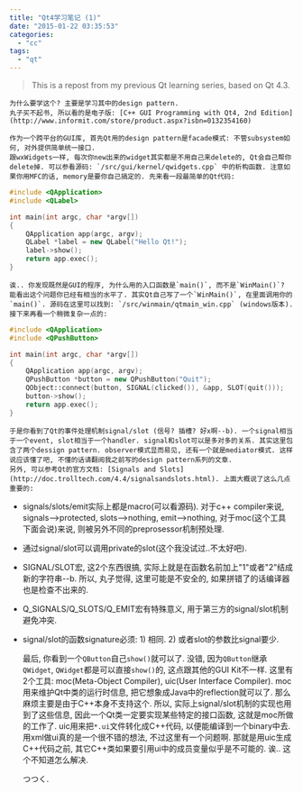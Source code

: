 ```yaml
---
title: "Qt4学习笔记 (1)"
date: "2015-01-22 03:35:53"
categories: 
  - "cc"
tags: 
  - "qt"
---
```


> This is a repost from my previous Qt learning series, based on Qt 4.3.

    为什么要学这个? 主要是学习其中的design pattern.
    丸子买不起书, 所以看的是电子版: [C++ GUI Programming with Qt4, 2nd Edition](http://www.informit.com/store/product.aspx?isbn=0132354160)

    作为一个跨平台的GUI库, 首先Qt用的design pattern是facade模式: 不管subsystem如何, 对外提供简单统一接口.
    跟wxWidgets一样, 每次你new出来的widget其实都是不用自己来delete的, Qt会自己帮你delete掉. 可以参看源码: `/src/gui/kernel/qwidgets.cpp` 中的析构函数. 注意如果你用MFC的话, memory是要你自己搞定的. 先来看一段最简单的Qt代码:

```cpp
#include <QApplication>
#include <QLabel>

int main(int argc, char *argv[])
{
    QApplication app(argc, argv);
    QLabel *label = new QLabel("Hello Qt!");
    label->show();
    return app.exec();
}
```

    诶.. 你发现既然是GUI的程序, 为什么用的入口函数是`main()`, 而不是`WinMain()`? 能看出这个问题你已经有相当的水平了. 其实Qt自己写了一个`WinMain()`, 在里面调用你的`main()`. 源码在这里可以找到: `/src/winmain/qtmain_win.cpp` (windows版本). 接下来再看一个稍微复杂一点的:

```cpp
#include <QApplication>
#include <QPushButton>

int main(int argc, char *argv[])
{
    QApplication app(argc, argv);
    QPushButton *button = new QPushButton("Quit");
    QObject::connect(button, SIGNAL(clicked()), &app, SLOT(quit()));
    button->show();
    return app.exec();
}
```

    于是你看到了Qt的事件处理机制signal/slot (信号? 插槽? 好x啊--b). 一个signal相当于一个event, slot相当于一个handler. signal和slot可以是多对多的关系. 其实这里包含了两个dessign pattern. observer模式显而易见, 还有一个就是mediator模式. 这样说应该懂了吧, 不懂的话请翻阅我之前写的design pattern系列的文章.
    另外, 可以参考Qt的官方文档: [Signals and Slots](http://doc.trolltech.com/4.4/signalsandslots.html). 上面大概说了这么几点重要的:
- signals/slots/emit实际上都是macro(可以看源码). 对于c++ compiler来说, signals-->protected, slots-->nothing, emit-->nothing, 对于moc(这个工具下面会说)来说, 则被另外不同的preprosessor机制预处理.
- 通过signal/slot可以调用private的slot(这个我没试过..不太好吧). 
- SIGNAL/SLOT宏, 这2个东西很搞, 实际上就是在函数名前加上"1"或者"2"结成新的字符串--b. 所以, 丸子觉得, 这里可能是不安全的, 如果拼错了的话编译器也是检查不出来的.
- Q_SIGNALS/Q_SLOTS/Q_EMIT宏有特殊意义, 用于第三方的signal/slot机制避免冲突.
- signal/slot的函数signature必须: 1) 相同. 2) 或者slot的参数比signal要少.

    最后, 你看到一个`QButton`自己`show()`就可以了. 没错, 因为`QButton`继承`QWidget`, `QWidget`都是可以直接`show()`的, 这点跟其他的GUI Kit不一样.
    这里有2个工具: moc(Meta-Object Compiler), uic(User Interface Compiler).
    moc用来维护Qt中类的运行时信息, 把它想象成Java中的reflection就可以了. 那么麻烦主要是由于C++本身不支持这个. 所以, 实际上signal/slot机制的实现也用到了这些信息, 因此一个Qt类一定要实现某些特定的接口函数, 这就是moc所做的工作了.
    uic用来把`*.ui`文件转化成C++代码, 以便能编译到一个binary中去. 用xml做ui真的是一个很不错的想法, 不过这里有一个问题啊. 那就是用uic生成C++代码之前, 其它C++类如果要引用ui中的成员变量似乎是不可能的. 诶.. 这个不知道怎么解决.

    つつく.
